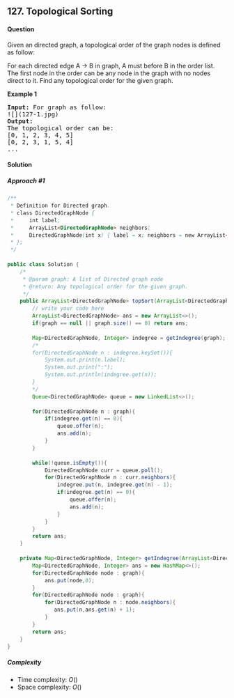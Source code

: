 ## 127. Topological Sorting

#### Question
Given an directed graph, a topological order of the graph nodes is defined as follow:

For each directed edge A -> B in graph, A must before B in the order list.
The first node in the order can be any node in the graph with no nodes direct to it.
Find any topological order for the given graph.


**Example 1**
<pre>
<b>Input:</b> For graph as follow:
![](127-1.jpg)
<b>Output:</b> 
The topological order can be:
[0, 1, 2, 3, 4, 5]
[0, 2, 3, 1, 5, 4]
...
</pre>

#### Solution
##### Approach #1

```java
/**
 * Definition for Directed graph.
 * class DirectedGraphNode {
 *     int label;
 *     ArrayList<DirectedGraphNode> neighbors;
 *     DirectedGraphNode(int x) { label = x; neighbors = new ArrayList<DirectedGraphNode>(); }
 * };
 */

public class Solution {
    /*
     * @param graph: A list of Directed graph node
     * @return: Any topological order for the given graph.
     */
    public ArrayList<DirectedGraphNode> topSort(ArrayList<DirectedGraphNode> graph) {
        // write your code here
        ArrayList<DirectedGraphNode> ans = new ArrayList<>();
        if(graph == null || graph.size() == 0) return ans;
        
        Map<DirectedGraphNode, Integer> indegree = getIndegree(graph);
        /*
        for(DirectedGraphNode n : indegree.keySet()){
            System.out.print(n.label);
            System.out.print(":");
            System.out.println(indegree.get(n));
        }
        */
        Queue<DirectedGraphNode> queue = new LinkedList<>();
        
        for(DirectedGraphNode n : graph){
            if(indegree.get(n) == 0){
                queue.offer(n);
                ans.add(n);
            }
        }
        
        while(!queue.isEmpty()){
            DirectedGraphNode curr = queue.poll();
            for(DirectedGraphNode n : curr.neighbors){
                indegree.put(n, indegree.get(n) - 1);
                if(indegree.get(n) == 0){
                    queue.offer(n);
                    ans.add(n);
                }
            }
        }
        return ans;
    }
    
    private Map<DirectedGraphNode, Integer> getIndegree(ArrayList<DirectedGraphNode> graph){
        Map<DirectedGraphNode, Integer> ans = new HashMap<>();
        for(DirectedGraphNode node : graph){
            ans.put(node,0);
        }
        for(DirectedGraphNode node : graph){
            for(DirectedGraphNode n : node.neighbors){
               ans.put(n,ans.get(n) + 1);
            }
        }
        return ans;
    }
}
```
##### Complexity

* Time complexity: $O()$
* Space complexity: $O()$